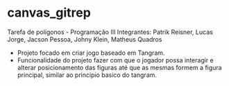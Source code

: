 # canvas_gitrep
Tarefa de polígonos - Programação III
Integrantes: Patrik Reisner, Lucas Jorge, Jacson Pessoa, Johny Klein, Matheus Quadros

- Projeto focado em criar jogo baseado em Tangram.
- Funcionalidade do projeto fazer com que o jogador possa interagir e alterar posicionamento das figuras até que as mesmas formem a figura principal, similar ao principio basico do tangram.
